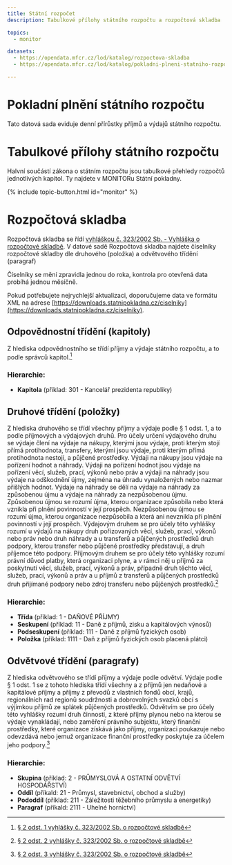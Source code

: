 ```yaml
---
title: Státní rozpočet
description: Tabulkové přílohy státního rozpočtu a rozpočtová skladba

topics:
  - monitor

datasets:
  - https://opendata.mfcr.cz/lod/katalog/rozpoctova-skladba
  - https://opendata.mfcr.cz/lod/katalog/pokladni-plneni-statniho-rozpoctu

---
```


# Pokladní plnění státního rozpočtu

Tato datová sada eviduje denní přírůstky příjmů a výdajů státního rozpočtu.

# Tabulkové přílohy státního rozpočtu

Halvní součástí zákona o státním rozpočtu jsou tabulkové přehledy rozpočtů jednotlivých kapitol. Ty najdete v MONITORu Státní pokladny.

{% include topic-button.html id="monitor" %}

# Rozpočtová skladba

Rozpočtová skladba se řídí [vyhláškou č. 323/2002 Sb. - Vyhláška o rozpočtové skladbě](https://www.zakonyprolidi.cz/cs/2002-323). V datové sadě Rozpočtová skladba najdete číselníky rozpočtové skladby dle druhového (položka) a odvětvového třídění (paragraf)

Číselníky se mění zpravidla jednou do roka, kontrola pro otevřená data probíhá jednou měsíčně.

Pokud potřebujete nejrychlejší aktualizaci, doporučujeme data ve formátu XML na adrese [https://downloads.statnipokladna.cz/ciselniky](https://downloads.statnipokladna.cz/ciselniky).

## Odpovědnostní třídění (kapitoly)

Z hlediska odpovědnostního se třídí příjmy a výdaje státního rozpočtu, a to podle správců kapitol.[^vyhlaska-odpovednostni]

### Hierarchie:
 - **Kapitola** (příklad: 301 - Kancelář prezidenta republiky)

## Druhové třídění (položky)

Z hlediska druhového se třídí všechny příjmy a výdaje podle § 1 odst. 1, a to podle příjmových a výdajových druhů. Pro účely určení výdajového druhu se výdaje člení na výdaje na nákupy, kterými jsou výdaje, proti kterým stojí přímá protihodnota, transfery, kterými jsou výdaje, proti kterým přímá protihodnota nestojí, a půjčené prostředky. Výdaji na nákupy jsou výdaje na pořízení hodnot a náhrady. Výdaji na pořízení hodnot jsou výdaje na pořízení věcí, služeb, prací, výkonů nebo práv a výdaji na náhrady jsou výdaje na odškodnění újmy, zejména na úhradu vynaložených nebo nazmar přišlých hodnot. Výdaje na náhrady se dělí na výdaje na náhrady za způsobenou újmu a výdaje na náhrady za nezpůsobenou újmu. Způsobenou újmou se rozumí újma, kterou organizace způsobila nebo která vznikla při plnění povinností v její prospěch. Nezpůsobenou újmou se rozumí újma, kterou organizace nezpůsobila a která ani nevznikla při plnění povinností v její prospěch. Výdajovým druhem se pro účely této vyhlášky rozumí u výdajů na nákupy druh pořizovaných věcí, služeb, prací, výkonů nebo práv nebo druh náhrady a u transferů a půjčených prostředků druh podpory, kterou transfer nebo půjčené prostředky představují, a druh příjemce této podpory. Příjmovým druhem se pro účely této vyhlášky rozumí právní důvod platby, která organizaci plyne, a v rámci něj u příjmů za poskytnutí věcí, služeb, prací, výkonů a práv, případně druh těchto věcí, služeb, prací, výkonů a práv a u příjmů z transferů a půjčených prostředků druh přijímané podpory nebo zdroj transferu nebo půjčených prostředků.[^vyhlaska-druhove]

### Hierarchie:
 - **Třída** (příklad: 1 - DAŇOVÉ PŘÍJMY)
 - **Seskupení** (příklad: 11 - Daně z příjmů, zisku a kapitálových výnosů)
 - **Podseskupení** (příklad: 111 - Daně z příjmů fyzických osob)
 - **Položka** (příklad: 1111 - Daň z příjmů fyzických osob placená plátci)


## Odvětvové třídění (paragrafy)

Z hlediska odvětvového se třídí příjmy a výdaje podle odvětví. Výdaje podle § 1 odst. 1 se z tohoto hlediska třídí všechny a z příjmů jen nedaňové a kapitálové příjmy a příjmy z převodů z vlastních fondů obcí, krajů, regionálních rad regionů soudržnosti a dobrovolných svazků obcí s výjimkou příjmů ze splátek půjčených prostředků. Odvětvím se pro účely této vyhlášky rozumí druh činnosti, z které příjmy plynou nebo na kterou se výdaje vynakládají, nebo zaměření právního subjektu, který finanční prostředky, které organizace získává jako příjmy, organizaci poukazuje nebo odevzdává nebo jemuž organizace finanční prostředky poskytuje za účelem jeho podpory.[^vyhlaska-odvetvove]

### Hierarchie:
 - **Skupina** (příklad: 2 - PRŮMYSLOVÁ A OSTATNÍ ODVĚTVÍ HOSPODÁŘSTVÍ)
 - **Oddíl** (příkald: 21 - Průmysl, stavebnictví, obchod a služby)
 - **Pododdíl** (příklad: 211 - Záležitosti těžebního průmyslu a energetiky)
 - **Paragraf** (příkald: 2111 - Uhelné hornictví)



[^vyhlaska-odpovednostni]: [§ 2 odst. 1 vyhlášky č. 323/2002 Sb. o rozpočtové skladbě](https://www.zakonyprolidi.cz/cs/2002-323#p2-1)
[^vyhlaska-druhove]: [§ 2 odst. 2 vyhlášky č. 323/2002 Sb. o rozpočtové skladbě](https://www.zakonyprolidi.cz/cs/2002-323#p2-2)
[^vyhlaska-odvetvove]: [§ 2 odst. 3 vyhlášky č. 323/2002 Sb. o rozpočtové skladbě](https://www.zakonyprolidi.cz/cs/2002-323#p2-3)